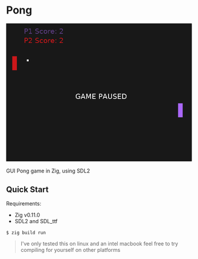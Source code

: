 # Pong

![screenshot](./screenshot.png)

GUI Pong game in Zig, using SDL2

## Quick Start

Requirements:

- Zig v0.11.0
- SDL2 and SDL_ttf

```console
$ zig build run
```

> I've only tested this on linux and an intel macbook feel free to try compiling for yourself on other platforms
